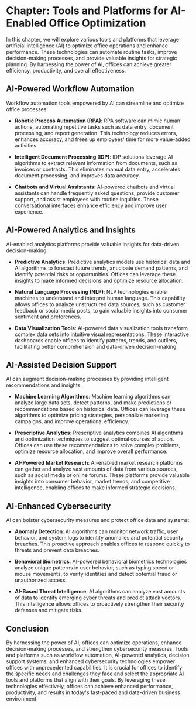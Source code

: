 Chapter: Tools and Platforms for AI-Enabled Office Optimization
===============================================================

In this chapter, we will explore various tools and platforms that leverage artificial intelligence (AI) to optimize office operations and enhance performance. These technologies can automate routine tasks, improve decision-making processes, and provide valuable insights for strategic planning. By harnessing the power of AI, offices can achieve greater efficiency, productivity, and overall effectiveness.

AI-Powered Workflow Automation
------------------------------

Workflow automation tools empowered by AI can streamline and optimize office processes:

* **Robotic Process Automation (RPA)**: RPA software can mimic human actions, automating repetitive tasks such as data entry, document processing, and report generation. This technology reduces errors, enhances accuracy, and frees up employees' time for more value-added activities.

* **Intelligent Document Processing (IDP)**: IDP solutions leverage AI algorithms to extract relevant information from documents, such as invoices or contracts. This eliminates manual data entry, accelerates document processing, and improves data accuracy.

* **Chatbots and Virtual Assistants**: AI-powered chatbots and virtual assistants can handle frequently asked questions, provide customer support, and assist employees with routine inquiries. These conversational interfaces enhance efficiency and improve user experience.

AI-Powered Analytics and Insights
---------------------------------

AI-enabled analytics platforms provide valuable insights for data-driven decision-making:

* **Predictive Analytics**: Predictive analytics models use historical data and AI algorithms to forecast future trends, anticipate demand patterns, and identify potential risks or opportunities. Offices can leverage these insights to make informed decisions and optimize resource allocation.

* **Natural Language Processing (NLP)**: NLP technologies enable machines to understand and interpret human language. This capability allows offices to analyze unstructured data sources, such as customer feedback or social media posts, to gain valuable insights into consumer sentiment and preferences.

* **Data Visualization Tools**: AI-powered data visualization tools transform complex data sets into intuitive visual representations. These interactive dashboards enable offices to identify patterns, trends, and outliers, facilitating better comprehension and data-driven decision-making.

AI-Assisted Decision Support
----------------------------

AI can augment decision-making processes by providing intelligent recommendations and insights:

* **Machine Learning Algorithms**: Machine learning algorithms can analyze large data sets, detect patterns, and make predictions or recommendations based on historical data. Offices can leverage these algorithms to optimize pricing strategies, personalize marketing campaigns, and improve operational efficiency.

* **Prescriptive Analytics**: Prescriptive analytics combines AI algorithms and optimization techniques to suggest optimal courses of action. Offices can use these recommendations to solve complex problems, optimize resource allocation, and improve overall performance.

* **AI-Powered Market Research**: AI-enabled market research platforms can gather and analyze vast amounts of data from various sources, such as social media or online forums. These platforms provide valuable insights into consumer behavior, market trends, and competitive intelligence, enabling offices to make informed strategic decisions.

AI-Enhanced Cybersecurity
-------------------------

AI can bolster cybersecurity measures and protect office data and systems:

* **Anomaly Detection**: AI algorithms can monitor network traffic, user behavior, and system logs to identify anomalies and potential security breaches. This proactive approach enables offices to respond quickly to threats and prevent data breaches.

* **Behavioral Biometrics**: AI-powered behavioral biometrics technologies analyze unique patterns in user behavior, such as typing speed or mouse movements, to verify identities and detect potential fraud or unauthorized access.

* **AI-Based Threat Intelligence**: AI algorithms can analyze vast amounts of data to identify emerging cyber threats and predict attack vectors. This intelligence allows offices to proactively strengthen their security defenses and mitigate risks.

Conclusion
----------

By harnessing the power of AI, offices can optimize operations, enhance decision-making processes, and strengthen cybersecurity measures. Tools and platforms such as workflow automation, AI-powered analytics, decision support systems, and enhanced cybersecurity technologies empower offices with unprecedented capabilities. It is crucial for offices to identify the specific needs and challenges they face and select the appropriate AI tools and platforms that align with their goals. By leveraging these technologies effectively, offices can achieve enhanced performance, productivity, and results in today's fast-paced and data-driven business environment.
